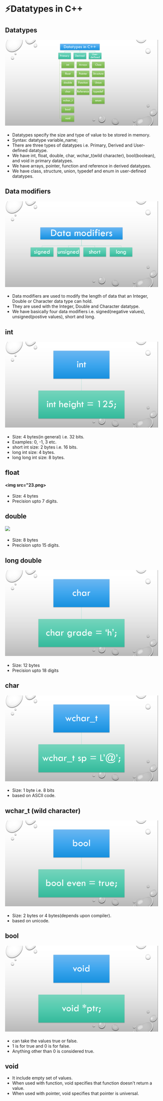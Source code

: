 # ⚡Datatypes in C++

## Datatypes

#### <img src="20.png">

- Datatypes specify the size and type of value to be stored in memory.
- Syntax: datatype variable_name;
- There are three types of datatypes i.e. Primary, Derived and User-defined datatype.
- We have int, float, double, char, wchar_t(wild character), bool(boolean), and void in primary datatypes.
- We have arrays, pointer, function and reference in derived datatypes.
- We have class, structure, union, typedef and enum in user-defined datatypes.

## Data modifiers

#### <img src="21.png">

- Data modifiers are used to modify the length of data that an Integer, Double or Character data type can hold.
- They are used with the Integer, Double and Character datatype.
- We have basically four data modifiers i.e. signed(negative values), unsigned(postive values), short and long.

## int

#### <img src="22.png">

- Size: 4 bytes(in general) i.e. 32 bits.
- Examples: 0, -1, 3 etc.
- short int size: 2 bytes i.e. 16 bits.
- long int size: 4 bytes.
- long long int size: 8 bytes.

## float

#### <img src="23.png>

- Size: 4 bytes
- Precision upto 7 digits.

## double

#### <img src="24.png">

- Size: 8 bytes
- Precision upto 15 digits.

## long double

#### <img src="25.png">

- Size: 12 bytes
- Precision upto 18 digits

## char

#### <img src="26.png">

- Size: 1 byte i.e. 8 bits
- based on ASCII code.

## wchar_t (wild character)

#### <img src="27.png">

- Size: 2 bytes or 4 bytes(depends upon compiler).
- based on unicode.

## bool

#### <img src="28.png">

- can take the values true or false.
- 1 is for true and 0 is for false.
- Anything other than 0 is considered true.

## void

- It include empty set of values.
- When used with function, void specifies that function doesn't return a value.
- When used with pointer, void specifies that pointer is universal.
